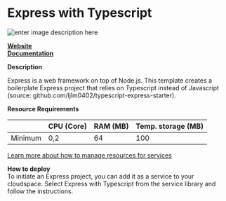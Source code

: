﻿---
description: This template creates a boilerplate Express project that relies on Typescript instead of Javascript.
---

# Express with Typescript

![enter image description here](https://api.mogenius.com/file/id/2675ee2a-ff3d-4541-a568-33f7cbdf9c7a)

**[Website](https://expressjs.com)**  
**[Documentation](https://expressjs.com/en/starter/installing.html)**  

**Description**

Express is a web framework on top of Node.js. This template creates a boilerplate Express project that relies on Typescript instead of Javascript (source: github.com/ljlm0402/typescript-express-starter).

**Resource Requirements**

||CPU (Core)|RAM (MB)  |Temp. storage (MB)|
|--|--|--|--|
| Minimum | 0,2 |64| 100 |

[Learn more about how to manage resources for services](./../../development/resources.md)

**How to deploy**  
To initiate an Express project, you can add it as a service to your cloudspace. Select Express with Typescript from the service library and follow the instructions.  

